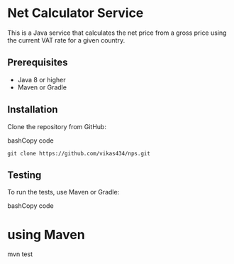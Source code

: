 Net Calculator Service
======================

This is a Java service that calculates the net price from a gross price using the current VAT rate for a given country.

Prerequisites
-------------

-   Java 8 or higher
-   Maven or Gradle

Installation
------------

Clone the repository from GitHub:

bashCopy code

`git clone https://github.com/vikas434/nps.git`

Testing
-------

To run the tests, use Maven or Gradle:

bashCopy code

# using Maven
mvn test


